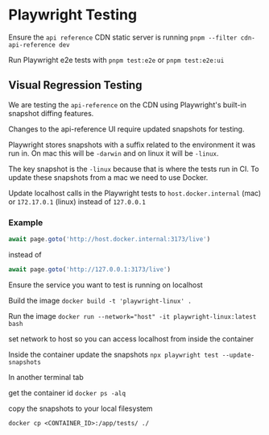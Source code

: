 # Playwright Testing

Ensure the `api reference` CDN static server is running
`pnpm --filter cdn-api-reference dev`

Run Playwright e2e tests with `pnpm test:e2e` or `pnpm test:e2e:ui`

## Visual Regression Testing

We are testing the `api-reference` on the CDN using Playwright's built-in snapshot diffing features.

Changes to the api-reference UI require updated snapshots for testing.

Playwright stores snapshots with a suffix related to the environment it was run in. On mac this will be `-darwin` and on linux it will be `-linux`.

The key snapshot is the `-linux` because that is where the tests run in CI. To update these snapshots from a mac we need to use Docker.

Update localhost calls in the Playwright tests to `host.docker.internal` (mac) or `172.17.0.1` (linux) instead of `127.0.0.1`

### Example

```ts
await page.goto('http://host.docker.internal:3173/live')
```

instead of

```ts
await page.goto('http://127.0.0.1:3173/live')
```

Ensure the service you want to test is running on localhost

Build the image
`docker build -t 'playwright-linux' .`

Run the image
`docker run --network="host" -it playwright-linux:latest bash`

set network to host so you can access localhost from inside the container

Inside the container update the snapshots
`npx playwright test --update-snapshots`

In another terminal tab

get the container id
`docker ps -alq`

copy the snapshots to your local filesystem

`docker cp <CONTAINER_ID>:/app/tests/ ./`
